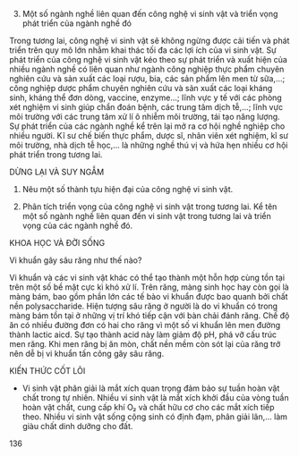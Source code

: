 3. Một số ngành nghề liên quan đến công nghệ vi sinh vật và triển vọng phát triển của ngành nghề đó

Trong tương lai, công nghệ vi sinh vật sẽ không ngừng được cải tiến và phát triển trên quy mô lớn nhằm khai thác tối đa các lợi ích của vi sinh vật. Sự phát triển của công nghệ vi sinh vật kéo theo sự phát triển và xuất hiện của nhiều ngành nghề có liên quan như ngành công nghiệp thực phẩm chuyên nghiên cứu và sản xuất các loại rượu, bia, các sản phẩm lên men từ sữa,...; công nghiệp dược phẩm chuyên nghiên cứu và sản xuất các loại kháng sinh, kháng thể đơn dòng, vaccine, enzyme...; lĩnh vực y tế với các phòng xét nghiệm vi sinh giúp chẩn đoán bệnh, các trung tâm dịch tễ,...; lĩnh vực môi trường với các trung tâm xử lí ô nhiễm môi trường, tái tạo năng lượng. Sự phát triển của các ngành nghề kể trên lại mở ra cơ hội nghề nghiệp cho nhiều người. Kĩ sư chế biến thực phẩm, dược sĩ, nhân viên xét nghiệm, kĩ sư môi trường, nhà dịch tễ học,... là những nghề thú vị và hứa hẹn nhiều cơ hội phát triển trong tương lai.

DỪNG LẠI VÀ SUY NGẪM

1. Nêu một số thành tựu hiện đại của công nghệ vi sinh vật.

2. Phân tích triển vọng của công nghệ vi sinh vật trong tương lai. Kể tên một số ngành nghề liên quan đến vi sinh vật trong tương lai và triển vọng của các ngành nghề đó.

KHOA HỌC VÀ ĐỜI SỐNG

Vi khuẩn gây sâu răng như thế nào?

Vi khuẩn và các vi sinh vật khác có thể tạo thành một hỗn hợp cùng tồn tại trên một số bề mặt cực kì khó xử lí. Trên răng, màng sinh học hay còn gọi là màng bám, bao gồm phần lớn các tế bào vi khuẩn được bao quanh bởi chất nền polysaccharide. Hiện tượng sâu răng ở người là do vi khuẩn có trong màng bám tồn tại ở những vị trí khó tiếp cận với bàn chải đánh răng. Chế độ ăn có nhiều đường đơn có hai cho răng vì một số vi khuẩn lên men đường thành lactic aicd. Sự tạo thành acid này làm giảm độ pH, phá vỡ cấu trúc men răng. Khi men răng bị ăn mòn, chất nền mềm còn sót lại của răng trở nên dễ bị vi khuẩn tấn công gây sâu răng.

KIẾN THỨC CỐT LÕI

- Vi sinh vật phân giải là mắt xích quan trọng đảm bảo sự tuần hoàn vật chất trong tự nhiên. Nhiều vi sinh vật là mắt xích khởi đầu của vòng tuần hoàn vật chất, cung cấp khí O₂ và chất hữu cơ cho các mắt xích tiếp theo. Nhiều vi sinh vật sống cộng sinh có định đạm, phân giải lân,... làm giàu chất dinh dưỡng cho đất.

136